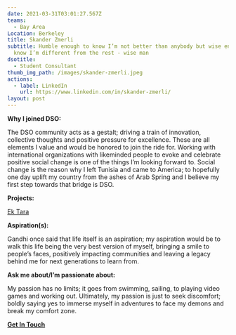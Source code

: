 ```yaml
---
date: 2021-03-31T03:01:27.567Z
teams:
  - Bay Area
Location: Berkeley
title: Skander Zmerli
subtitle: Humble enough to know I’m not better than anybody but wise enough to
  know I’m different from the rest - wise man
dsotitle:
  - Student Consultant
thumb_img_path: /images/skander-zmerli.jpeg
actions:
  - label: LinkedIn
    url: https://www.linkedin.com/in/skander-zmerli/
layout: post
---
```

**Why I joined DSO:** 

<!--StartFragment-->

The DSO community acts as a gestalt; driving a train of innovation, collective thoughts and positive pressure for excellence. These are all elements I value and would be honored to join the ride for. Working with international organizations with likeminded people to evoke and celebrate positive social change is one of the things I’m looking forward to. Social change is the reason why I left Tunisia and came to America; to hopefully one day uplift my country from the ashes of Arab Spring and I believe my first step towards that bridge is DSO.

<!--EndFragment-->

**Projects:**

[Ek Tara](https://ektara.org.in/)

**Aspiration(s):** 

<!--StartFragment-->

Gandhi once said that life itself is an aspiration; my aspiration would be to walk this life being the very best version of myself, bringing a smile to people’s faces, positively impacting communities and leaving a legacy behind me for next generations to learn from.

<!--EndFragment-->

**Ask me about/I’m passionate about:** 

<!--StartFragment-->

My passion has no limits; it goes from swimming, sailing, to playing video games and working out. Ultimately, my passion is just to seek discomfort;  boldly saying yes to immerse myself in adventures to face my demons and break my comfort zone.

<!--EndFragment-->

**[Get In Touch](zmerli_skander@dsoglobal.org)**